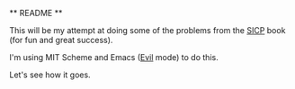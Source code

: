 ** README **

This will be my attempt at doing some of the problems from the
[SICP](http://mitpress.mit.edu/books/structure-and-interpretation-computer-programs)
book (for fun and great success).

I'm using MIT Scheme and Emacs ([Evil](https://gitorious.org/evil/pages/Home)
mode) to do this.

Let's see how it goes.
